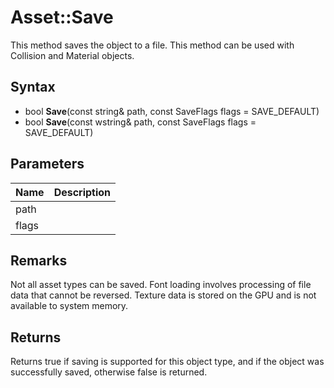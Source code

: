 # Asset::Save #
This method saves the object to a file. This method can be used with Collision and Material objects. 

## Syntax ##
- bool **Save**(const string& path, const SaveFlags flags = SAVE_DEFAULT)
- bool **Save**(const wstring& path, const SaveFlags flags = SAVE_DEFAULT)

## Parameters ##
|Name|Description|
|-|-|
|path||
|flags||

## Remarks ##
Not all asset types can be saved. Font loading involves processing of file data that cannot be reversed. Texture data is stored on the GPU and is not available to system memory.

## Returns ##
Returns true if saving is supported for this object type, and if the object was successfully saved, otherwise false is returned.
